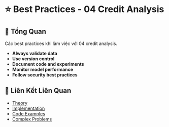# ⭐ Best Practices - 04 Credit Analysis

## 🎯 Tổng Quan

Các best practices khi làm việc với 04 credit analysis.

- **Always validate data**
- **Use version control**
- **Document code and experiments**
- **Monitor model performance**
- **Follow security best practices**

## 🔗 Liên Kết Liên Quan

- [Theory](./THEORY_04_credit_analysis.md)
- [Implementation](./IMPLEMENTATION_04_credit_analysis.md)
- [Code Examples](./CODE_EXAMPLES_04_credit_analysis.md)
- [Complex Problems](./COMPLEX_PROBLEMS.md)
